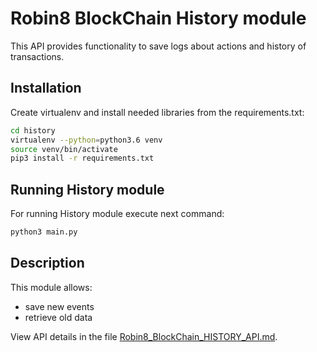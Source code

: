 # Robin8 BlockChain History module

This API provides functionality to save logs about actions and history of transactions.

## Installation

Create virtualenv and install needed libraries from the requirements.txt:

```bash
cd history
virtualenv --python=python3.6 venv
source venv/bin/activate
pip3 install -r requirements.txt
```

## Running History module

For running History module execute next command:

```bash
python3 main.py
```

## Description

This module allows:

- save new events
- retrieve old data

View API details in the file [Robin8_BlockChain_HISTORY_API.md](Robin8_BlockChain_HISTORY_API.md).
